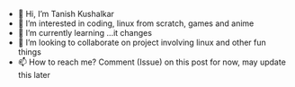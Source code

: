 - 👋 Hi, I’m Tanish Kushalkar
- 👀 I’m interested in coding, linux from scratch, games and anime
- 🌱 I’m currently learning ...it changes
- 💞️ I’m looking to collaborate on project involving linux and other fun things
- 📫 How to reach me? Comment (Issue) on this post for now, may update this later

<!---
eveneverlands/eveneverlands is a ✨ special ✨ repository because its `README.md` (this file) appears on your GitHub profile.
You can click the Preview link to take a look at your changes.
--->
